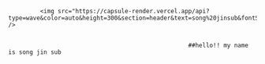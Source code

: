              <img src="https://capsule-render.vercel.app/api?type=wave&color=auto&height=300&section=header&text=song%20jinsub&fontSize=90" />
                                                       
                                                       
                                                       ##hello!! my name is song jin sub
